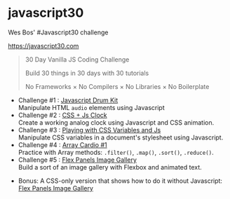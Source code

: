 # javascript30
Wes Bos' #Javascript30 challenge

https://javascript30.com

 > 30 Day Vanilla JS Coding Challenge
 >
 > Build 30 things in 30 days with 30 tutorials
 >
 > No Frameworks × No Compilers × No Libraries × No Boilerplate

 * Challenge #1 : [Javascript Drum Kit](01_JavascriptDrumKit/)  
 Manipulate HTML `audio` elements using Javascript
 * Challenge #2 : [CSS + Js Clock](02_CSS+JsClock/)  
 Create a working analog clock using Javascript and CSS animation.
 * Challenge #3 : [Playing with CSS Variables and Js](03_PlayingWithCSSVariablesAndJs/)  
 Manipulate CSS variables in a document's stylesheet using Javascript.
 * Challenge #4 : [Array Cardio #1](04_ArrayCardio1/)  
 Practice with Array methods: `.filter()`, `.map()`, `.sort()`, `.reduce()`.
 * Challenge #5 : [Flex Panels Image Gallery](05_FlexPanelsImageGallery/)  
 Build a sort of an image gallery with Flexbox and animated text.
  - Bonus: A CSS-only version that shows how to do it without Javascript: [Flex Panels Image Gallery](05_FlexPanelsImageGallery_CSS-only/)
